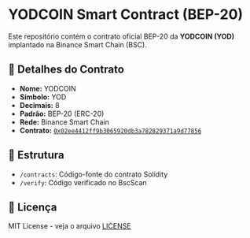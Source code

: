 # YODCOIN Smart Contract (BEP-20)

Este repositório contém o contrato oficial BEP-20 da **YODCOIN (YOD)** implantado na Binance Smart Chain (BSC).

## 🔐 Detalhes do Contrato

- **Nome:** YODCOIN  
- **Símbolo:** YOD  
- **Decimais:** 8  
- **Padrão:** BEP-20 (ERC-20)  
- **Rede:** Binance Smart Chain  
- **Contrato:** [`0x02ee4412ff9b3065920db3a782829371a9d77856`](https://bscscan.com/token/0x02ee4412ff9b3065920db3a782829371a9d77856)

## 📁 Estrutura

- `/contracts`: Código-fonte do contrato Solidity
- `/verify`: Código verificado no BscScan

## 📄 Licença

MIT License - veja o arquivo [LICENSE](LICENSE)

